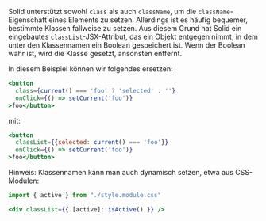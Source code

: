 Solid unterstützt sowohl `class` als auch `className`, um die `className`-Eigenschaft eines Elements zu setzen. Allerdings ist es häufig bequemer, bestimmte Klassen fallweise zu setzen. Aus diesem Grund hat Solid ein eingebautes `classList`-JSX-Attribut, das ein Objekt entgegen nimmt, in dem unter den Klassennamen ein Boolean gespeichert ist. Wenn der Boolean wahr ist, wird die Klasse gesetzt, ansonsten entfernt.

In diesem Beispiel können wir folgendes ersetzen:

```jsx
<button
  class={current() === 'foo' ? 'selected' : ''}
  onClick={() => setCurrent('foo')}
>foo</button>
```

mit:

```jsx
<button
  classList={{selected: current() === 'foo'}}
  onClick={() => setCurrent('foo')}
>foo</button>
```

Hinweis: Klassennamen kann man auch dynamisch setzen, etwa aus CSS-Modulen:

```jsx
import { active } from "./style.module.css"

<div classList={{ [active]: isActive() }} />
```
